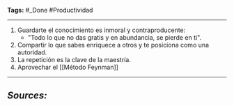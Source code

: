 **Tags:** #_Done 
#Productividad 
- - -
1. Guardarte el conocimiento es inmoral y contraproducente: 
   - "Todo lo que no das gratis y en abundancia, se pierde en ti".
2. Compartir lo que sabes enriquece a otros y te posiciona como una autoridad.
3. La repetición es la clave de la maestría.
4. Aprovechar el [[Método Feynman]]

- - - 
## ***Sources:***